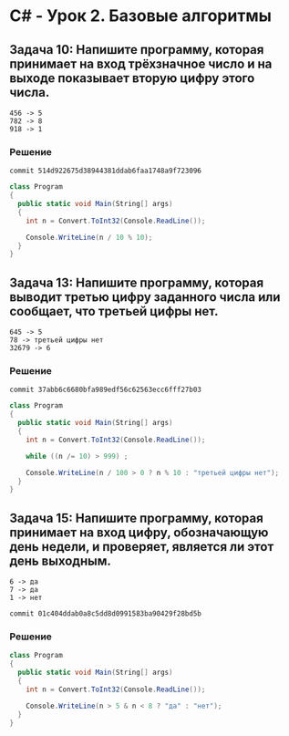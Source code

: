 # C# - Урок 2. Базовые алгоритмы

## Задача 10: Напишите программу, которая принимает на вход трёхзначное число и на выходе показывает вторую цифру этого числа.
```
456 -> 5
782 -> 8
918 -> 1
```
### Решение

```
commit 514d922675d38944381ddab6faa1748a9f723096
```

```c#
class Program
{
  public static void Main(String[] args)
  {
    int n = Convert.ToInt32(Console.ReadLine());

    Console.WriteLine(n / 10 % 10);
  }
}
```

## Задача 13: Напишите программу, которая выводит третью цифру заданного числа или сообщает, что третьей цифры нет.
```
645 -> 5
78 -> третьей цифры нет
32679 -> 6
```

### Решение

```
commit 37abb6c6680bfa989edf56c62563ecc6fff27b03
```

```c#
class Program
{
  public static void Main(String[] args)
  {
    int n = Convert.ToInt32(Console.ReadLine());

    while ((n /= 10) > 999) ;

    Console.WriteLine(n / 100 > 0 ? n % 10 : "третьей цифры нет");
  }
}
```

## Задача 15: Напишите программу, которая принимает на вход цифру, обозначающую день недели, и проверяет, является ли этот день выходным.
```
6 -> да
7 -> да
1 -> нет
```

```
commit 01c404ddab0a8c5dd8d0991583ba90429f28bd5b 
```
### Решение

```c#
class Program
{
  public static void Main(String[] args)
  {
    int n = Convert.ToInt32(Console.ReadLine());

    Console.WriteLine(n > 5 & n < 8 ? "да" : "нет");
  }
}
```